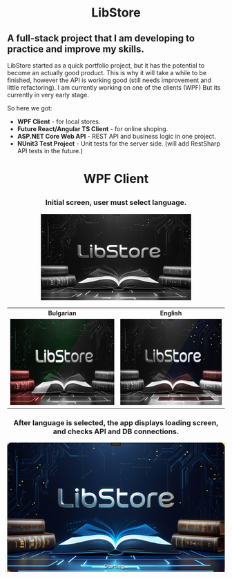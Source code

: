 # <p align="center">LibStore</p>
 ## A full-stack project that I am developing to practice and improve my skills.
 LibStore started as a quick portfolio project, but it has the potential to become an actually good product. This is why it will take a while to be finished, however the API is working good (still needs improvement and little refactoring). I am currently working on one of the clients (WPF) But its currently in very early stage.

 So here we got:
 - **WPF Client** - for local stores.
 - **Future React/Angular TS Client** - for online shoping.
- **ASP.NET Core Web API** - REST API and business logic in one project.
- **NUnit3 Test Project** - Unit tests for the server side. (will add RestSharp API tests in the future.)

# <p align="center">WPF Client</p>
### <p align="center">Initial screen, user must select language.</p>
<p align="center">
<img height="200" alt="Language selection screen" src="Screenshots/1.png"/></p>
<table align="center">
    <tr>
        <th>Bulgarian</th>
        <th>English</th>
    </tr>
    <tr>
        <td><img alt="Bulgarian" height="200" src="Screenshots/2.png">
        <td><img alt="English" height="200" src="Screenshots/3.png">
</table>

### <p align="center"> After language is selected, the app displays loading screen, and checks API and DB connections.</p>
<p align="center"><img alt="Loading screen" height="300" src="Screenshots/4.png"/></p>
